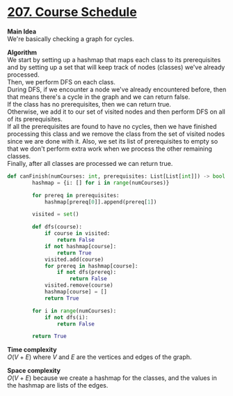 # [207. Course Schedule](https://leetcode.com/problems/course-schedule/)

**Main Idea**  
We're basically checking a graph for cycles.

**Algorithm**  
We start by setting up a hashmap that maps each class to its prerequisites and by setting up a set that will keep track of nodes (classes) we've already processed.  
Then,  we perform DFS on each class.  
During DFS, if we encounter a node we've already encountered before, then that means there's a cycle in the graph and we can return false.  
If the class has no prerequisites, then we can return true.  
Otherwise, we add it to our set of visited nodes and then perform DFS on all of its prerequisites.  
If all the prerequisites are found to have no cycles, then we have finished processing this class and we remove the class from the set of visited nodes since we are done with it. Also, we set its list of prerequisites to empty so that we don't perform extra work when we process the other remaining classes.  
Finally, after all classes are processed we can return true.

```python
def canFinish(numCourses: int, prerequisites: List[List[int]]) -> bool:
        hashmap = {i: [] for i in range(numCourses)}

        for prereq in prerequisites:
            hashmap[prereq[0]].append(prereq[1])

        visited = set()

        def dfs(course):
            if course in visited:
                return False
            if not hashmap[course]:
                return True
            visited.add(course)
            for prereq in hashmap[course]:
                if not dfs(prereq):
                    return False
            visited.remove(course)
            hashmap[course] = []
            return True

        for i in range(numCourses):
            if not dfs(i):
                return False

        return True
```

**Time complexity**  
$O(V+E)$ where $V$ and $E$ are the vertices and edges of the graph.

**Space complexity**  
$O(V+E)$ because we create a hashmap for the classes, and the values in the hashmap are lists of the edges.

